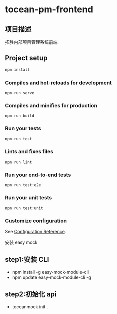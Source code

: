# tocean-pm-frontend

## 项目描述

拓胜内部项目管理系统前端

## Project setup

```
npm install
```

### Compiles and hot-reloads for development

```
npm run serve
```

### Compiles and minifies for production

```
npm run build
```

### Run your tests

```
npm run test
```

### Lints and fixes files

```
npm run lint
```

### Run your end-to-end tests

```
npm run test:e2e
```

### Run your unit tests

```
npm run test:unit
```

### Customize configuration

See [Configuration Reference](https://cli.vuejs.org/config/).

安装 easy mock

## step1:安装 CLI

- npm install -g easy-mock-module-cli
- npm update easy-mock-module-cli -g

## step2:初始化 api

- toceanmock init .
